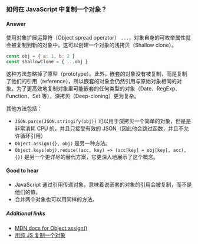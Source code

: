 ### 如何在 JavaScript 中复制一个对象？

#### Answer

使用对象扩展运算符（Object spread operator） `...`，对象自身的可枚举属性就会被复制到新的对象中。这可以创建一个对象的浅拷贝（Shallow clone）。

```js
const obj = { a: 1, b: 2 }
const shallowClone = { ...obj }
```

这种方法忽略掉了原型（prototype）。此外，嵌套的对象没有被复制，而是复制了他们的引用（reference），所以嵌套的对象会仍然引用与原始对象相同的对象。为了更高效地复制对象里可能嵌套的任何类型的对象（Date、RegExp、Function、Set 等），深拷贝（Deep-cloning）更为复杂。

其他方法包括：

* `JSON.parse(JSON.stringify(obj))` 可以用于深拷贝一个简单的对象，但是是非常消耗 CPU 的，并且只接受有效的 JSON（因此他会跳过函数，并且不允许循环引用）
* `Object.assign({}, obj)` 是另一种方法。
* `Object.keys(obj).reduce((acc, key) => (acc[key] = obj[key[, acc), {})` 是另一个更详尽的替代方案，它更深入地展示了这个概念。

#### Good to hear

* JavaScript 通过引用传递对象，意味着说嵌套的对象的引用会被复制，而不是他们的值。
* 合并两个对象也可以用同样的方法。

##### Additional links

<!-- Whenever possible, link a more detailed explanation. -->

* [MDN docs for Object.assign()](https://developer.mozilla.org/en-US/docs/Web/JavaScript/Reference/Global_Objects/Object/assign)
* [用纯 JS 复制一个对象](http://voidcanvas.com/clone-an-object-in-vanilla-js-in-depth/)

<!-- tags: (javascript) -->

<!-- expertise: (1) -->
